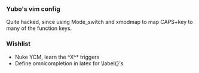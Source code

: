 ### Yubo's vim config

Quite hacked, since using Mode\_switch and xmodmap to map CAPS+key to many of
the function keys.

### Wishlist
- Nuke YCM, learn the ^X^* triggers
- Define omnicompletion in latex for \label{}'s
